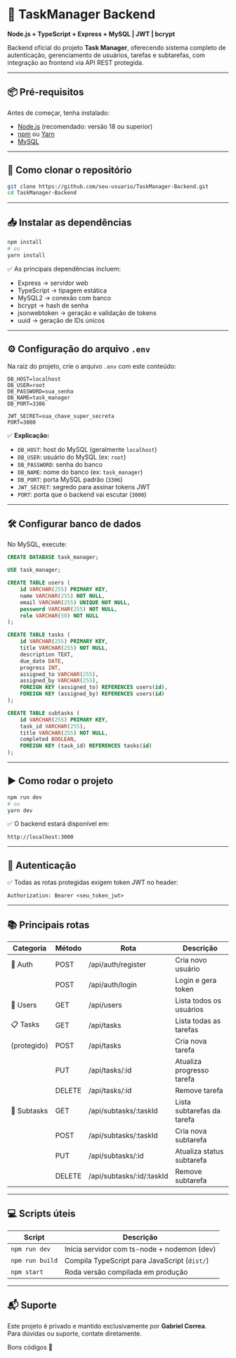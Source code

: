 # 🚀 TaskManager Backend  
**Node.js + TypeScript + Express + MySQL | JWT | bcrypt**

Backend oficial do projeto **Task Manager**, oferecendo sistema completo de autenticação, gerenciamento de usuários, tarefas e subtarefas, com integração ao frontend via API REST protegida.

---

## 📦 Pré-requisitos

Antes de começar, tenha instalado:
- [Node.js](https://nodejs.org/) (recomendado: versão 18 ou superior)  
- [npm](https://www.npmjs.com/) ou [Yarn](https://yarnpkg.com/)  
- [MySQL](https://www.mysql.com/)

---

## 📁 Como clonar o repositório

```bash
git clone https://github.com/seu-usuario/TaskManager-Backend.git
cd TaskManager-Backend
```

---

## 📥 Instalar as dependências

```bash
npm install
# ou
yarn install
```

✅ As principais dependências incluem:
- Express → servidor web  
- TypeScript → tipagem estática  
- MySQL2 → conexão com banco  
- bcrypt → hash de senha  
- jsonwebtoken → geração e validação de tokens  
- uuid → geração de IDs únicos

---

## ⚙️ Configuração do arquivo `.env`

Na raiz do projeto, crie o arquivo `.env` com este conteúdo:  

```
DB_HOST=localhost
DB_USER=root
DB_PASSWORD=sua_senha
DB_NAME=task_manager
DB_PORT=3306

JWT_SECRET=sua_chave_super_secreta
PORT=3000
```

✅ **Explicação:**  
- `DB_HOST`: host do MySQL (geralmente `localhost`)  
- `DB_USER`: usuário do MySQL (ex: `root`)  
- `DB_PASSWORD`: senha do banco  
- `DB_NAME`: nome do banco (ex: `task_manager`)  
- `DB_PORT`: porta MySQL padrão (`3306`)  
- `JWT_SECRET`: segredo para assinar tokens JWT  
- `PORT`: porta que o backend vai escutar (`3000`)

---

## 🛠️ Configurar banco de dados

No MySQL, execute:

```sql
CREATE DATABASE task_manager;

USE task_manager;

CREATE TABLE users (
    id VARCHAR(255) PRIMARY KEY,
    name VARCHAR(255) NOT NULL,
    email VARCHAR(255) UNIQUE NOT NULL,
    password VARCHAR(255) NOT NULL,
    role VARCHAR(50) NOT NULL
);

CREATE TABLE tasks (
    id VARCHAR(255) PRIMARY KEY,
    title VARCHAR(255) NOT NULL,
    description TEXT,
    due_date DATE,
    progress INT,
    assigned_to VARCHAR(255),
    assigned_by VARCHAR(255),
    FOREIGN KEY (assigned_to) REFERENCES users(id),
    FOREIGN KEY (assigned_by) REFERENCES users(id)
);

CREATE TABLE subtasks (
    id VARCHAR(255) PRIMARY KEY,
    task_id VARCHAR(255),
    title VARCHAR(255) NOT NULL,
    completed BOOLEAN,
    FOREIGN KEY (task_id) REFERENCES tasks(id)
);
```

---

## ▶️ Como rodar o projeto

```bash
npm run dev
# ou
yarn dev
```

✅ O backend estará disponível em:
```
http://localhost:3000
```

---

## 🔐 Autenticação

✅ Todas as rotas protegidas exigem token JWT no header:
```
Authorization: Bearer <seu_token_jwt>
```

---

## 📚 Principais rotas

| Categoria  | Método | Rota                   | Descrição                  |
|------------|--------|------------------------|----------------------------|
| 🧑 Auth    | POST   | /api/auth/register     | Cria novo usuário          |
|            | POST   | /api/auth/login        | Login e gera token         |
| 👥 Users   | GET    | /api/users             | Lista todos os usuários    |
| 📋 Tasks   | GET    | /api/tasks             | Lista todas as tarefas     |
| (protegido)| POST   | /api/tasks             | Cria nova tarefa           |
|            | PUT    | /api/tasks/:id         | Atualiza progresso tarefa  |
|            | DELETE | /api/tasks/:id         | Remove tarefa             |
| 🧩 Subtasks| GET    | /api/subtasks/:taskId  | Lista subtarefas da tarefa |
|            | POST   | /api/subtasks/:taskId  | Cria nova subtarefa        |
|            | PUT    | /api/subtasks/:id      | Atualiza status subtarefa  |
|            | DELETE | /api/subtasks/:id/:taskId| Remove subtarefa        |

---

## 💻 Scripts úteis

| Script            | Descrição                                          |
|-------------------|----------------------------------------------------|
| `npm run dev`     | Inicia servidor com ts-node + nodemon (dev)        |
| `npm run build`   | Compila TypeScript para JavaScript (`dist/`)       |
| `npm start`       | Roda versão compilada em produção                  |

---

## 📬 Suporte

Este projeto é privado e mantido exclusivamente por **Gabriel Correa**.  
Para dúvidas ou suporte, contate diretamente.

Bons códigos 🚀
